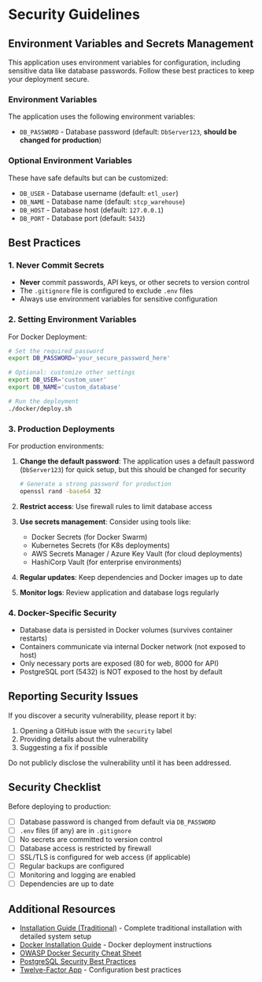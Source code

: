 # Security Guidelines

## Environment Variables and Secrets Management

This application uses environment variables for configuration, including sensitive data like database passwords. Follow these best practices to keep your deployment secure.

### Environment Variables

The application uses the following environment variables:

- `DB_PASSWORD` - Database password (default: `DbServer123`, **should be changed for production**)

### Optional Environment Variables

These have safe defaults but can be customized:

- `DB_USER` - Database username (default: `etl_user`)
- `DB_NAME` - Database name (default: `stcp_warehouse`)
- `DB_HOST` - Database host (default: `127.0.0.1`)
- `DB_PORT` - Database port (default: `5432`)

## Best Practices

### 1. Never Commit Secrets

- **Never** commit passwords, API keys, or other secrets to version control
- The `.gitignore` file is configured to exclude `.env` files
- Always use environment variables for sensitive configuration

### 2. Setting Environment Variables

For Docker Deployment:
```bash
# Set the required password
export DB_PASSWORD='your_secure_password_here'

# Optional: customize other settings
export DB_USER='custom_user'
export DB_NAME='custom_database'

# Run the deployment
./docker/deploy.sh
```

### 3. Production Deployments

For production environments:

1. **Change the default password**: The application uses a default password (`DbServer123`) for quick setup, but this should be changed for security
   ```bash
   # Generate a strong password for production
   openssl rand -base64 32
   ```

2. **Restrict access**: Use firewall rules to limit database access

3. **Use secrets management**: Consider using tools like:
   - Docker Secrets (for Docker Swarm)
   - Kubernetes Secrets (for K8s deployments)
   - AWS Secrets Manager / Azure Key Vault (for cloud deployments)
   - HashiCorp Vault (for enterprise environments)

4. **Regular updates**: Keep dependencies and Docker images up to date

5. **Monitor logs**: Review application and database logs regularly

### 4. Docker-Specific Security

- Database data is persisted in Docker volumes (survives container restarts)
- Containers communicate via internal Docker network (not exposed to host)
- Only necessary ports are exposed (80 for web, 8000 for API)
- PostgreSQL port (5432) is NOT exposed to the host by default

## Reporting Security Issues

If you discover a security vulnerability, please report it by:

1. Opening a GitHub issue with the `security` label
2. Providing details about the vulnerability
3. Suggesting a fix if possible

Do not publicly disclose the vulnerability until it has been addressed.

## Security Checklist

Before deploying to production:

- [ ] Database password is changed from default via `DB_PASSWORD`
- [ ] `.env` files (if any) are in `.gitignore`
- [ ] No secrets are committed to version control
- [ ] Database access is restricted by firewall
- [ ] SSL/TLS is configured for web access (if applicable)
- [ ] Regular backups are configured
- [ ] Monitoring and logging are enabled
- [ ] Dependencies are up to date

## Additional Resources

- [Installation Guide (Traditional)](../README.md) - Complete traditional installation with detailed system setup
- [Docker Installation Guide](../docker/README.md) - Docker deployment instructions
- [OWASP Docker Security Cheat Sheet](https://cheatsheetseries.owasp.org/cheatsheets/Docker_Security_Cheat_Sheet.html)
- [PostgreSQL Security Best Practices](https://www.postgresql.org/docs/current/security.html)
- [Twelve-Factor App](https://12factor.net/) - Configuration best practices
